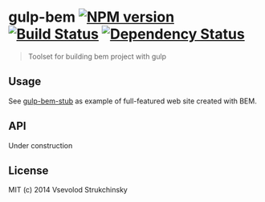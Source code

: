 # gulp-bem [![NPM version][npm-image]][npm-url] [![Build Status][travis-image]][travis-url] [![Dependency Status][depstat-image]][depstat-url]
> Toolset for building bem project with gulp

## Usage

See [gulp-bem-stub](https://github.com/matmuchrapna/gulp-bem-stub) as example of full-featured web site created with BEM.

## API

Under construction

## License

MIT (c) 2014 Vsevolod Strukchinsky

[npm-url]: https://npmjs.org/package/gulp-bem
[npm-image]: https://badge.fury.io/js/gulp-bem.png

[travis-url]: http://travis-ci.org/floatdrop/gulp-bem
[travis-image]: https://travis-ci.org/floatdrop/gulp-bem.png?branch=master

[depstat-url]: https://david-dm.org/floatdrop/gulp-bem
[depstat-image]: https://david-dm.org/floatdrop/gulp-bem.png?theme=shields.io

